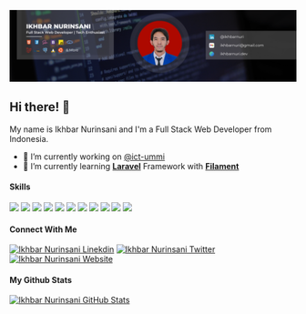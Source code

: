 [![Ikhbar Nurinsani Banner](images/banner.png)](#)

## Hi there! 👋

My name is Ikhbar Nurinsani and I'm a Full Stack Web Developer from Indonesia.

- 🔭 I’m currently working on [@ict-ummi](https://github.com/ict-ummi)
- 🌱 I’m currently learning [**Laravel**](https://laravel.com) Framework with [**Filament**](https://filamentphp.com)

#### Skills

[![](https://img.shields.io/badge/HTML5-E34F26?style=for-the-badge&logo=html5&logoColor=white)](#) [![](https://img.shields.io/badge/CSS3-1572B6?style=for-the-badge&logo=css3&logoColor=white)](#) [![](https://img.shields.io/badge/Sass-CC6699?style=for-the-badge&logo=sass&logoColor=white)](#) [![](https://img.shields.io/badge/Bootstrap-563D7C?style=for-the-badge&logo=bootstrap&logoColor=white)](#) [![](https://img.shields.io/badge/JavaScript-323330?style=for-the-badge&logo=javascript&logoColor=F7DF1E)](#) [![](https://img.shields.io/badge/PHP-777BB4?style=for-the-badge&logo=php&logoColor=white)](#) [![](https://img.shields.io/badge/Laravel-FF2D20?style=for-the-badge&logo=laravel&logoColor=white)](#) [![](https://img.shields.io/badge/MySQL-005C84?style=for-the-badge&logo=mysql&logoColor=white)](#) [![](https://img.shields.io/badge/PostgreSQL-316192?style=for-the-badge&logo=postgresql&logoColor=white)](#) [![](https://img.shields.io/badge/Linux-FCC624?style=for-the-badge&logo=linux&logoColor=black)](#) [![](https://img.shields.io/badge/Ubuntu-E95420?style=for-the-badge&logo=ubuntu&logoColor=white)](#)

#### Connect With Me

[![Ikhbar Nurinsani Linekdin](https://img.shields.io/badge/LinkedIn-0077B5?style=for-the-badge&logo=linkedin&logoColor=white)](https://www.linkedin.com/in/ikhbarnuri) [![Ikhbar Nurinsani Twitter](https://img.shields.io/badge/Twitter-1DA1F2?style=for-the-badge&logo=twitter&logoColor=white)](https://x.com/ikhbarnuri) [![Ikhbar Nurinsani Website](https://img.shields.io/badge/website-000000?style=for-the-badge)](https://ikhbarnuri.dev)

#### My Github Stats

[![Ikhbar Nurinsani GitHub Stats](https://github-readme-stats-ikhbarnuridevs-projects.vercel.app/api?username=ikhbarnuridev)](#)
